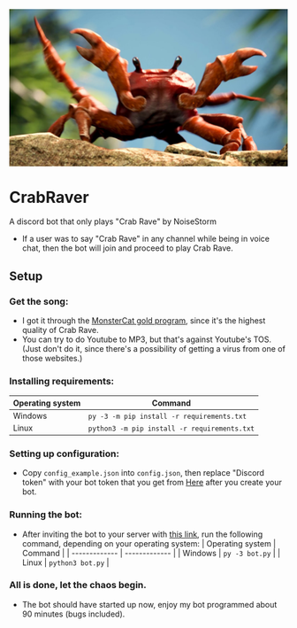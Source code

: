 <img align="middle" src="icon.jpg">


# CrabRaver
A discord bot that only plays "Crab Rave" by NoiseStorm
* If a user was to say "Crab Rave" in any channel while being in voice chat, then the bot will join and proceed to play Crab Rave.

## Setup

### Get the song:
* I got it through the [MonsterCat gold program](https://monster.cat/goldyt), since it's the highest quality of Crab Rave.
* You can try to do Youtube to MP3, but that's against Youtube's TOS. (Just don't do it, since there's a possibility of getting a virus from one of those websites.)

### Installing requirements:
|  Operating system  |  Command  |
| ------------- | ------------- |
|  Windows  |  `py -3 -m pip install -r requirements.txt`  |
|  Linux  | `python3 -m pip install -r requirements.txt`  |

### Setting up configuration:
* Copy `config_example.json` into `config.json`, then replace "Discord token" with your bot token that you get from [Here](https://discordapp.com/developers/applications/) after you create your bot.

### Running the bot:
* After inviting the bot to your server with [this link](https://discordapp.com/oauth2/authorize?client_id=598030607875833856&scope=bot&permissions=37028928), run the following command, depending on your operating system:
|  Operating system  |  Command  |
| ------------- | ------------- |
|  Windows  |  `py -3 bot.py`  |
|  Linux  | `python3 bot.py`  |

### All is done, let the chaos begin.
* The bot should have started up now, enjoy my bot programmed about 90 minutes (bugs included).
